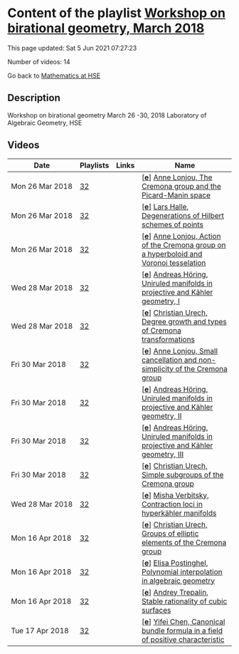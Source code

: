 # Content of the playlist [Workshop on birational geometry, March 2018](https://youtube.com/playlist?list=PLq3E5oubNNoDE6HzmR6issHbejYekt53Y)

This page updated: Sat 5 Jun 2021 07:27:23

Number of videos: 14

Go back to [Mathematics at HSE](./README.md)

## Description

Workshop on birational geometry
March  26 -30, 2018
Laboratory of Algebraic Geometry, HSE

## Videos

|Date|Playlists|Links|Name|
|---|---|---|---|
| Mon&nbsp;26&nbsp;Mar&nbsp;2018 | [32](./playlists/32.md "Workshop on birational geometry, March 2018") |  | [[**e**](https://studio.youtube.com/video/pz6MMjJJCLg/edit)] [Anne Lonjou, The Cremona group and the Picard-Manin space](https://youtube.com/watch?v=pz6MMjJJCLg&list=PLq3E5oubNNoDE6HzmR6issHbejYekt53Y "") |
| Mon&nbsp;26&nbsp;Mar&nbsp;2018 | [32](./playlists/32.md "Workshop on birational geometry, March 2018") |  | [[**e**](https://studio.youtube.com/video/sGq_dDibzYI/edit)] [Lars Halle, Degenerations of Hilbert schemes of points](https://youtube.com/watch?v=sGq_dDibzYI&list=PLq3E5oubNNoDE6HzmR6issHbejYekt53Y "") |
| Mon&nbsp;26&nbsp;Mar&nbsp;2018 | [32](./playlists/32.md "Workshop on birational geometry, March 2018") |  | [[**e**](https://studio.youtube.com/video/gKG54Kok8QQ/edit)] [Anne Lonjou, Action of the Cremona group on a hyperboloid and Voronoi tesselation](https://youtube.com/watch?v=gKG54Kok8QQ&list=PLq3E5oubNNoDE6HzmR6issHbejYekt53Y "") |
| Wed&nbsp;28&nbsp;Mar&nbsp;2018 | [32](./playlists/32.md "Workshop on birational geometry, March 2018") |  | [[**e**](https://studio.youtube.com/video/BJz8Y6TK1vI/edit)] [Andreas Höring, Uniruled manifolds in projective and Kähler geometry, I](https://youtube.com/watch?v=BJz8Y6TK1vI&list=PLq3E5oubNNoDE6HzmR6issHbejYekt53Y "") |
| Wed&nbsp;28&nbsp;Mar&nbsp;2018 | [32](./playlists/32.md "Workshop on birational geometry, March 2018") |  | [[**e**](https://studio.youtube.com/video/yT51Jty-Wv4/edit)] [Christian Urech, Degree growth and types of Cremona transformations](https://youtube.com/watch?v=yT51Jty-Wv4&list=PLq3E5oubNNoDE6HzmR6issHbejYekt53Y "") |
| Fri&nbsp;30&nbsp;Mar&nbsp;2018 | [32](./playlists/32.md "Workshop on birational geometry, March 2018") |  | [[**e**](https://studio.youtube.com/video/2t4FT7q85b0/edit)] [Anne Lonjou, Small cancellation and non-simplicity of the Cremona group](https://youtube.com/watch?v=2t4FT7q85b0&list=PLq3E5oubNNoDE6HzmR6issHbejYekt53Y "") |
| Fri&nbsp;30&nbsp;Mar&nbsp;2018 | [32](./playlists/32.md "Workshop on birational geometry, March 2018") |  | [[**e**](https://studio.youtube.com/video/nxQEHOjv_5k/edit)] [Andreas Höring, Uniruled manifolds in projective and Kähler geometry, II](https://youtube.com/watch?v=nxQEHOjv_5k&list=PLq3E5oubNNoDE6HzmR6issHbejYekt53Y "") |
| Fri&nbsp;30&nbsp;Mar&nbsp;2018 | [32](./playlists/32.md "Workshop on birational geometry, March 2018") |  | [[**e**](https://studio.youtube.com/video/RiSG0-o8LcU/edit)] [Andreas Höring, Uniruled manifolds in projective and Kähler geometry, III](https://youtube.com/watch?v=RiSG0-o8LcU&list=PLq3E5oubNNoDE6HzmR6issHbejYekt53Y "") |
| Fri&nbsp;30&nbsp;Mar&nbsp;2018 | [32](./playlists/32.md "Workshop on birational geometry, March 2018") |  | [[**e**](https://studio.youtube.com/video/3y5lju5Gzok/edit)] [Christian Urech, Simple subgroups of the Cremona group](https://youtube.com/watch?v=3y5lju5Gzok&list=PLq3E5oubNNoDE6HzmR6issHbejYekt53Y "") |
| Wed&nbsp;28&nbsp;Mar&nbsp;2018 | [32](./playlists/32.md "Workshop on birational geometry, March 2018") |  | [[**e**](https://studio.youtube.com/video/xEMOsyGVpKk/edit)] [Misha Verbitsky, Contraction loci in hyperkähler manifolds](https://youtube.com/watch?v=xEMOsyGVpKk&list=PLq3E5oubNNoDE6HzmR6issHbejYekt53Y "") |
| Mon&nbsp;16&nbsp;Apr&nbsp;2018 | [32](./playlists/32.md "Workshop on birational geometry, March 2018") |  | [[**e**](https://studio.youtube.com/video/hzLfeZTiRqQ/edit)] [Christian Urech, Groups of elliptic elements of the Cremona group](https://youtube.com/watch?v=hzLfeZTiRqQ&list=PLq3E5oubNNoDE6HzmR6issHbejYekt53Y "") |
| Mon&nbsp;16&nbsp;Apr&nbsp;2018 | [32](./playlists/32.md "Workshop on birational geometry, March 2018") |  | [[**e**](https://studio.youtube.com/video/WN6eEjxWmT4/edit)] [Elisa Postinghel, Polynomial interpolation in algebraic geometry](https://youtube.com/watch?v=WN6eEjxWmT4&list=PLq3E5oubNNoDE6HzmR6issHbejYekt53Y "") |
| Mon&nbsp;16&nbsp;Apr&nbsp;2018 | [32](./playlists/32.md "Workshop on birational geometry, March 2018") |  | [[**e**](https://studio.youtube.com/video/bb06C4VVV4k/edit)] [Andrey Trepalin, Stable rationality of cubic surfaces](https://youtube.com/watch?v=bb06C4VVV4k&list=PLq3E5oubNNoDE6HzmR6issHbejYekt53Y "") |
| Tue&nbsp;17&nbsp;Apr&nbsp;2018 | [32](./playlists/32.md "Workshop on birational geometry, March 2018") |  | [[**e**](https://studio.youtube.com/video/yZAP8Vy2Ny8/edit)] [Yifei Chen, Canonical bundle formula in a field of positive characteristic](https://youtube.com/watch?v=yZAP8Vy2Ny8&list=PLq3E5oubNNoDE6HzmR6issHbejYekt53Y "") |
